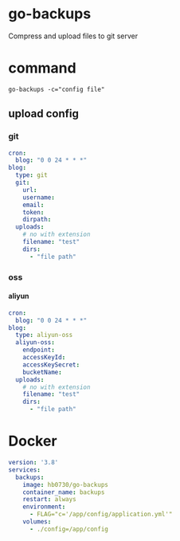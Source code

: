 # go-backups

Compress and upload files to git server

# command

`go-backups -c="config file"`

## upload config

### git

```yaml
cron:
  blog: "0 0 24 * * *"
blog:
  type: git
  git:
    url:
    username:
    email:
    token:
    dirpath:
  uploads:
    # no with extension
    filename: "test"
    dirs:
      - "file path"

```

### oss

#### aliyun

```yaml
cron:
  blog: "0 0 24 * * *"
blog:
  type: aliyun-oss
  aliyun-oss:
    endpoint:
    accessKeyId:
    accessKeySecret:
    bucketName:
  uploads:
    # no with extension
    filename: "test"
    dirs:
      - "file path"
```

# Docker
```yaml
version: '3.8'
services:
  backups:
    image: hb0730/go-backups
    container_name: backups
    restart: always
    environment:
      - FLAG="c='/app/config/application.yml'"
    volumes:
      - ./config=/app/config
```